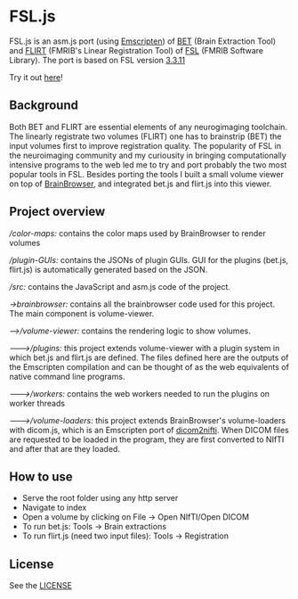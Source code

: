 # FSL.js

FSL.js is an asm.js port (using [Emscripten](https://emscripten.org)) of [BET](https://fsl.fmrib.ox.ac.uk/fsl/fslwiki/BET) (Brain Extraction Tool) and [FLIRT](https://fsl.fmrib.ox.ac.uk/fsl/fslwiki/FLIRT) (FMRIB's Linear Registration Tool) of [FSL](https://fsl.fmrib.ox.ac.uk/fsl/fslwiki/FSL) (FMRIB Software Library).
The port is based on FSL version [3.3.11](https://fsl.fmrib.ox.ac.uk/fsldownloads/oldversions/fsl-3.3.11-sources.tar.gz)

Try it out [here](https://wpmed92.github.io/fsljs)!

## Background

Both BET and FLIRT are essential elements of any neurogimaging toolchain. The linearly registrate two volumes (FLIRT) one has to brainstrip (BET) the input volumes first to improve registration quality.
The popularity of FSL in the neuroimaging community and my curiousity in bringing computationally intensive programs to the web led me to try and port probably the two most popular tools in FSL.
Besides porting the tools I built a small volume viewer on top of [BrainBrowser](https://brainbrowser.cbrain.mcgill.ca), and integrated bet.js and flirt.js into this viewer.

## Project overview

*/color-maps:* contains the color maps used by BrainBrowser to render volumes

*/plugin-GUIs:* contains the JSONs of plugin GUIs. GUI for the plugins (bet.js, flirt.js) is automatically generated based on the JSON.

*/src:* contains the JavaScript and asm.js code of the project.

*->brainbrowser:* contains all the brainbrowser code used for this project. The main component is volume-viewer.
    
*-->/volume-viewer:* contains the rendering logic to show volumes.

*--->/plugins:* this project extends volume-viewer with a plugin system in which bet.js and flirt.js are defined. The files defined here are the outputs of the Emscripten compilation and can be thought of as the web equivalents of native command line programs.

*--->/workers:* contains the web workers needed to run the plugins on worker threads

*--->/volume-loaders:* this project extends BrainBrowser's volume-loaders with dicom.js, which is an Emscripten port of [dicom2nifti](https://github.com/icometrix/dicom2nifti). When DICOM files are requested to be loaded in the program, they are first converted to NIfTI and after that are they loaded.


## How to use

* Serve the root folder using any http server
* Navigate to index
* Open a volume by clicking on File -> Open NIfTI/Open DICOM
* To run bet.js: Tools -> Brain extractions
* To run flirt.js (need two input files): Tools -> Registration

## License

See the [LICENSE](LICENSE.md)